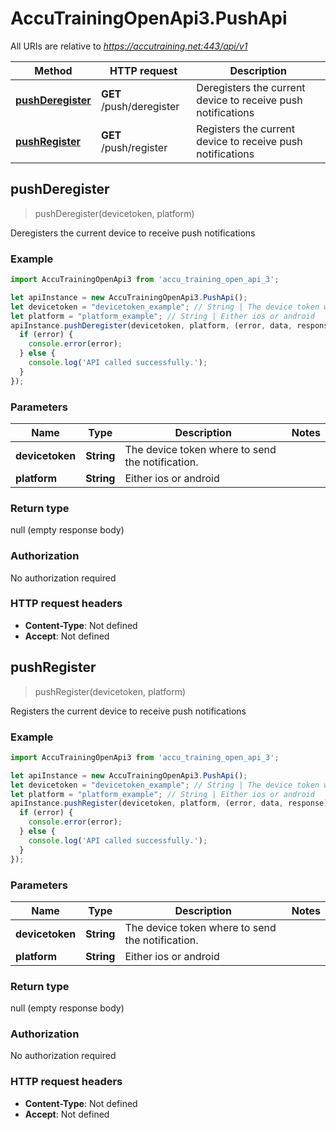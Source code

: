 # AccuTrainingOpenApi3.PushApi

All URIs are relative to *https://accutraining.net:443/api/v1*

Method | HTTP request | Description
------------- | ------------- | -------------
[**pushDeregister**](PushApi.md#pushDeregister) | **GET** /push/deregister | Deregisters the current device to receive push notifications
[**pushRegister**](PushApi.md#pushRegister) | **GET** /push/register | Registers the current device to receive push notifications



## pushDeregister

> pushDeregister(devicetoken, platform)

Deregisters the current device to receive push notifications

### Example

```javascript
import AccuTrainingOpenApi3 from 'accu_training_open_api_3';

let apiInstance = new AccuTrainingOpenApi3.PushApi();
let devicetoken = "devicetoken_example"; // String | The device token where to send the notification.
let platform = "platform_example"; // String | Either ios or android
apiInstance.pushDeregister(devicetoken, platform, (error, data, response) => {
  if (error) {
    console.error(error);
  } else {
    console.log('API called successfully.');
  }
});
```

### Parameters


Name | Type | Description  | Notes
------------- | ------------- | ------------- | -------------
 **devicetoken** | **String**| The device token where to send the notification. | 
 **platform** | **String**| Either ios or android | 

### Return type

null (empty response body)

### Authorization

No authorization required

### HTTP request headers

- **Content-Type**: Not defined
- **Accept**: Not defined


## pushRegister

> pushRegister(devicetoken, platform)

Registers the current device to receive push notifications

### Example

```javascript
import AccuTrainingOpenApi3 from 'accu_training_open_api_3';

let apiInstance = new AccuTrainingOpenApi3.PushApi();
let devicetoken = "devicetoken_example"; // String | The device token where to send the notification.
let platform = "platform_example"; // String | Either ios or android
apiInstance.pushRegister(devicetoken, platform, (error, data, response) => {
  if (error) {
    console.error(error);
  } else {
    console.log('API called successfully.');
  }
});
```

### Parameters


Name | Type | Description  | Notes
------------- | ------------- | ------------- | -------------
 **devicetoken** | **String**| The device token where to send the notification. | 
 **platform** | **String**| Either ios or android | 

### Return type

null (empty response body)

### Authorization

No authorization required

### HTTP request headers

- **Content-Type**: Not defined
- **Accept**: Not defined


